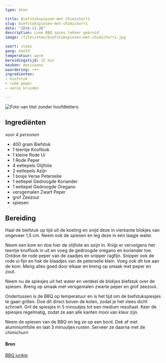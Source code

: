 ```yaml
---
type: eten

title: Biefstukspiesen met Chimichurri
slug: biefstukspiesen-met-chimichurri
date: "2018-11-26"
description: Luxe BBQ spies lekker gekruid
image: /files/eten/biefstukspiesen-met-chimichurri.jpg

soort: vlees
gang: hoofd
temperatuur: warm
bereidingstijd: 15 min
keuken: mexicaans
waardering: +++
ingredienten:
- biefstuk
- rode peper
- verse kruiden

---
```


![Foto van titel zonder hoofdletters](/files/eten/biefstukspiesen-met-chimichurri.jpg)


## Ingrediënten

*voor 4 personen*

* 400 gram Biefstuk
* 1 teentje Knoflook
* 1 kleine Rode Ui
*  1 Rode Peper
* 4 eetlepels Olijfolie
* 2 eetlepels Azijn
* 1 bosje Verse Peterselie
* 1 eetlepel Gedroogde Koriander
* 1 eetlepel Gedroogde Oregano
* versgemalen Zwart Peper
* grof Zeezout
* spiesen


## Bereiding

Haal de biefstuk op tijd uit de koeling en snijd deze in vierkante blokjes van ongeveer 1,5 cm. Neem ook de spiesen en leg deze in een laagje water.

Neem een kom en doe hier de olijfolie en azijn in. Knijp er vervolgens het teentje knoflook in uit en voeg de gedroogde oregano en koriander toe. Ontdoe de rode peper van de zaadjes en snipper ragfijn. Snipper ook de rode ui fijn en hak de blaadjes van de peterselie klein. Voeg ook dit toe aan de kom. Meng alles goed door elkaar en breng op smaak met peper en zout.

Neem nu de spiesjes uit het water en verdeel de blokjes biefstuk over de spiesen. Breng op smaak met versgemalen zwarte peper en grof zeezout.

Ondertussen is de BBQ op temperatuur en is het tijd om de biefstukspiesjes te gaan grillen. Doe dit direct boven de kolen, zodat je het vlees dicht schroeit. Gril de spiesjes in 5 minuutjes tot een medium resultaat. Keer de spiesjes regelmatig, zodat ze aan alle kanten mooi van kleur zijn.

Neem de spiesen van de BBQ en leg ze op een bord. Dek af met aluminiumfolie en laat 3 minuutjes rusten. Serveer ze daarna met de chimichurri


#### Bron

[BBQ junkie]( https://bbq-junkie.nl/bbq-recepten)
